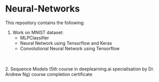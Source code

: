 # Neural-Networks

This repository contains the following:
<br>
1. Work on MNIST dataset:
   - MLPClassifier 
   - Neural Network using Tensorflow and Keras
   - Convolutional Neural Network using Tensorflow
    <br>
<br>
2. Sequence Models (5th course in deeplearning.ai specialisation by Dr. Andrew Ng) course completion certificate
